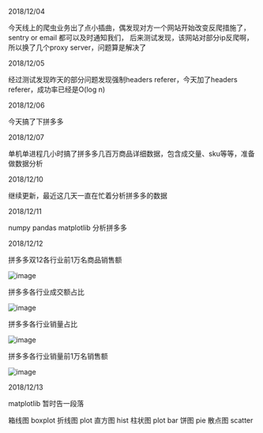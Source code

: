 2018/12/04

今天线上的爬虫业务出了点小插曲，偶发现对方一个网站开始改变反爬措施了，sentry or email 都可以及时通知我们，
后来测试发现，该网站对部分ip反爬啊，所以换了几个proxy server，问题算是解决了

2018/12/05

经过测试发现昨天的部分问题发现强制headers referer，今天加了headers referer，成功率已经是O(log n)

2018/12/06

今天搞了下拼多多

2018/12/07

单机单进程几小时搞了拼多多几百万商品详细数据，包含成交量、sku等等，准备做数据分析

2018/12/10

继续更新，最近这几天一直在忙着分析拼多多的数据

2018/12/11

numpy pandas matplotlib 分析拼多多

2018/12/12

拼多多双12各行业前1万名商品销售额

![image](https://user-images.githubusercontent.com/8281035/49863253-d9c62580-fe3a-11e8-8718-995cd1c86172.png)

拼多多各行业成交额占比

![image](https://user-images.githubusercontent.com/8281035/49863264-df237000-fe3a-11e8-8b71-d23e380b721d.png)

拼多多各行业销量占比

![image](https://user-images.githubusercontent.com/8281035/49863274-e185ca00-fe3a-11e8-822d-6f9e399569da.png)

拼多多各行业销量前1万名销售额

![image](https://user-images.githubusercontent.com/8281035/49863279-e5b1e780-fe3a-11e8-8e3c-56bbb4b85033.png)

2018/12/13

matplotlib 暂时告一段落  

  箱线图 boxplot
  折线图 plot
  直方图 hist
  柱状图 plot bar
  饼图 pie
  散点图 scatter

 
